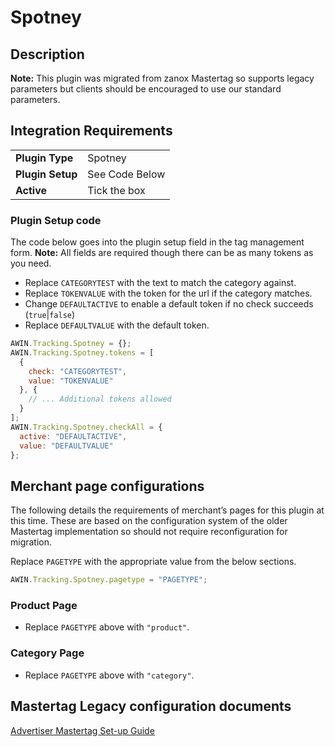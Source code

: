 # Spotney

## Description

**Note:** This plugin was migrated from zanox Mastertag so supports
legacy parameters but clients should be encouraged to use our standard
parameters.

## Integration Requirements

|                  |                |
|------------------|----------------|
| **Plugin Type**  | Spotney        |
| **Plugin Setup** | See Code Below |
| **Active**       | Tick the box   |

### Plugin Setup code

The code below goes into the plugin setup field in the tag management
form.
**Note:** All fields are required though there can be as many tokens as
you need.

- Replace `CATEGORYTEST` with the text to match the category against.
- Replace `TOKENVALUE` with the token for the url if the category
  matches.
- Change `DEFAULTACTIVE` to enable a default token if no check succeeds
  (`true`\|`false`)
- Replace `DEFAULTVALUE` with the default token.

``` javascript
AWIN.Tracking.Spotney = {};
AWIN.Tracking.Spotney.tokens = [
  {
    check: "CATEGORYTEST",
    value: "TOKENVALUE"
  }, {
    // ... Additional tokens allowed
  }
];
AWIN.Tracking.Spotney.checkAll = {
  active: "DEFAULTACTIVE",
  value: "DEFAULTVALUE"
};
```

## Merchant page configurations

The following details the requirements of merchant’s pages for this
plugin at this time. These are based on the configuration system of the
older Mastertag implementation so should not require reconfiguration for
migration.

Replace `PAGETYPE` with the appropriate value from the below sections.

``` javascript
AWIN.Tracking.Spotney.pagetype = "PAGETYPE";
```

### Product Page

- Replace `PAGETYPE` above with `"product"`.

### Category Page

- Replace `PAGETYPE` above with `"category"`.

## Mastertag Legacy configuration documents

[Advertiser Mastertag Set-up Guide](Media:MasterTagSetup.pdf "wikilink")